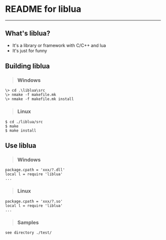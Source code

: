 # **README for liblua** #
***


## **What's liblua?** ##
* It's a library or framework with C/C++ and lua
* It's just for funny


## **Building liblua** ##
> ### **Windows** ###
    \> cd .\liblua\src
    \> nmake -f makefile.mk
    \> nmake -f makefile.mk install 

> ### **Linux** ###
    $ cd ./liblua/src 
    $ make 
    $ make install 


## **Use liblua** ##
> ### **Windows** ###
    package.cpath = 'xxx/?.dll'
    local l = require 'liblua'
    ...
> ### **Linux** ###
    package.cpath = 'xxx/?.so'
    local l = require 'liblua'
    ...
> ### **Samples** ###
    see directory ./test/
